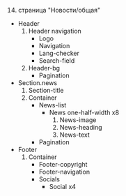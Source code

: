14. страница "Новости/общая"
  * Header
    1. Header navigation
        * Logo 
        * Navigation
        * Lang-checker
        * Search-field
    2. Header-bg
        * Pagination
  * Section.news
    1. Section-title
    2. Container
        * News-list
          * News one-half-width x8
              1. News-image
              2. News-heading
              3. News-text
        * Pagination
  * Footer
    1. Container
        * Footer-copyright
        * Footer-navigation
        * Socials
            * Social x4
